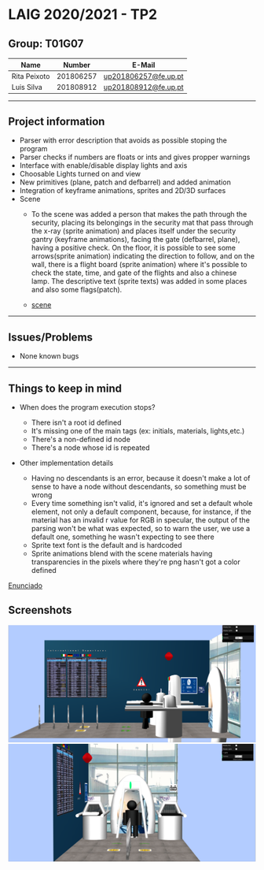 # LAIG 2020/2021 - TP2

## Group: T01G07

| Name             | Number    | E-Mail              |
| ---------------- | --------- | --------------------|
| Rita Peixoto     | 201806257 | up201806257@fe.up.pt|
| Luis Silva       | 201808912 | up201808912@fe.up.pt|


----
## Project information
- Parser with error description that avoids as possible stoping the program
- Parser checks if numbers are floats or ints and gives propper warnings
- Interface with enable/disable display lights and axis
- Choosable Lights turned on and view
- New primitives (plane, patch and defbarrel) and added animation 
- Integration of keyframe animations, sprites and 2D/3D surfaces
- Scene
  - To the scene was added a person that makes the path through the security, placing its belongings in the security mat that pass through the x-ray (sprite animation) and places itself under the security gantry (keyframe animations), facing the gate (defbarrel, plane), having a positive check.  On the floor, it is possible to see some arrows(sprite animation) indicating the direction to follow, and on the wall, there is a flight board (sprite animation) where it's possible to check the state, time, and gate of the flights and also a chinese lamp. The descriptive text (sprite texts) was added in some places and also some flags(patch). 
  
   - [scene](https://git.fe.up.pt/laig/laig-2020-2021/t01/laig-t01-g07/-/blob/master/TP2/scenes/LAIG_TP2_T1G07.xml)
----
## Issues/Problems

- None known bugs

----
## Things to keep in mind
- When does the program execution stops?
  - There isn't a root id defined 
  - It's missing one of the main tags (ex: initials, materials, lights,etc.)
  - There's a non-defined id node
  - There's a node whose id is repeated
  
- Other implementation details
  - Having no descendants is an error, because it doesn't make a lot of sense to have a node without descendants, so something must be wrong
  - Every time something isn't valid, it's ignored and set a default whole element, not only a default component, because, for instance, if the material has an invalid r value for RGB in specular, the output of the parsing won't be what was expected, so to warn the user, we use a default one, something he wasn't expecting to see there
  - Sprite text font is the default and is hardcoded
  - Sprite animations blend with the scene materials having transparencies in the pixels where they're png hasn't got a color defined

[Enunciado](./EnunciadoT2.pdf)

## Screenshots
![](./Screenshots/image.png)
![](./Screenshots/image2.png)